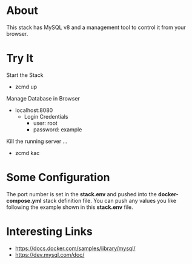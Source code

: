 # About

This stack has MySQL v8 and a management tool to control it from your browser.

# Try It

Start the Stack
* zcmd up

Manage Database in Browser
* localhost:8080
  * Login Credentials
    * user: root
    * password: example

Kill the running server ...
* zcmd kac

# Some Configuration
The port number is set in the __stack.env__ and pushed into the __docker-compose.yml__ stack definition file.  You can push any values you like following the example shown in this __stack.env__ file.

# Interesting Links
* https://docs.docker.com/samples/library/mysql/
* https://dev.mysql.com/doc/

